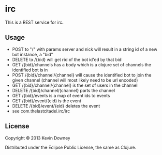# irc

This is a REST service for irc.

## Usage

- POST to "/" with params server and nick will result in a string id
  of a new bot instance, a "bid"
- DELETE to /{bid} will get rid of the bot id'ed by that bid
- GET /{bid}/channels has a body which is a clojure set of channels
  the identified bot is in
- POST /{bid}/channel/{channel} will cause the identified bot to join
  the given channel (channel will most likely need to be url encoded)
- GET /{bid}/channel/{channel} is the set of users in the channel
- DELETE /{bid}/channel/{channel} parts the channel
- GET /{bid}/events is a map of event ids to events
- GET /{bid}/event/{eid} is the event
- DELETE /{bid}/event/{eid} deletes the event
- see com.thelastcitadel.irc/irc

## License

Copyright © 2013 Kevin Downey

Distributed under the Eclipse Public License, the same as Clojure.
